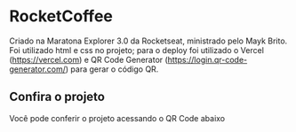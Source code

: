 # RocketCoffee
Criado na Maratona Explorer 3.0 da Rocketseat, ministrado pelo Mayk Brito. 
Foi utilizado html e css no projeto; para o deploy foi utilizado o Vercel (https://vercel.com) e QR Code Generator (https://login.qr-code-generator.com/) para gerar o código QR.

## Confira o projeto

Você pode conferir o projeto acessando o QR Code abaixo


